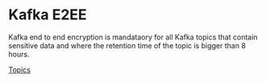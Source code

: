 # Kafka E2EE

Kafka end to end encryption is mandataory for all Kafka topics that contain sensitive data and where the retention time
of the topic is bigger than 8 hours.


[<!--INCLUDE-->Topics](./topics/README.md)
